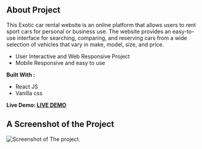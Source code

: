 ## About Project
This Exotic car rental website is an online platform that allows users to rent sport cars for personal or business use. The website provides an easy-to-use interface for searching, comparing, and reserving cars from a wide selection of vehicles that vary in make, model, size, and price.

- User Interactive and Web Responsive Project
- Mobile Responsive and easy to use

**Built With :**
- React JS
- Vanilla css

**Live Demo: [LIVE DEMO](https://exotic-car-rental.vercel.app/)**

## A Screenshot of the Project
![Screenshot of The project.](https://i.ibb.co/nbf61Zp/Car-Rental-Image.png)
